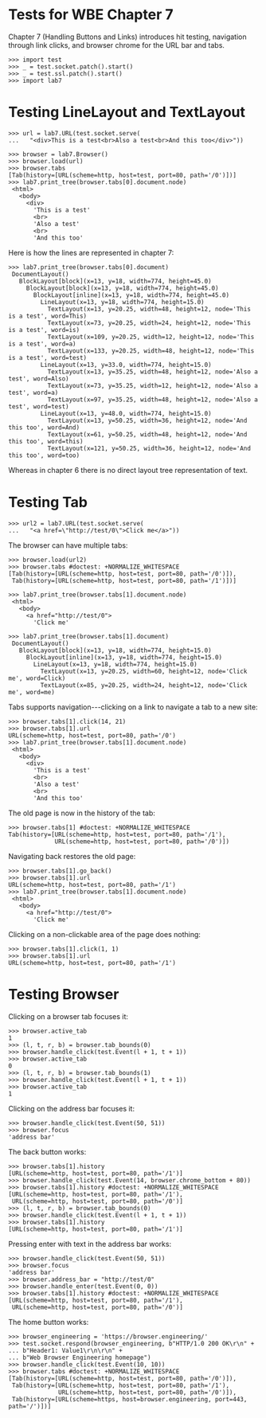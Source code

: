 Tests for WBE Chapter 7
=======================

Chapter 7 (Handling Buttons and Links) introduces hit testing, navigation
through link clicks, and browser chrome for the URL bar and tabs.

    >>> import test
    >>> _ = test.socket.patch().start()
    >>> _ = test.ssl.patch().start()
    >>> import lab7

Testing LineLayout and TextLayout
=================================

    >>> url = lab7.URL(test.socket.serve(
    ...   "<div>This is a test<br>Also a test<br>And this too</div>"))

    >>> browser = lab7.Browser()
    >>> browser.load(url)
    >>> browser.tabs
    [Tab(history=[URL(scheme=http, host=test, port=80, path='/0')])]
    >>> lab7.print_tree(browser.tabs[0].document.node)
     <html>
       <body>
         <div>
           'This is a test'
           <br>
           'Also a test'
           <br>
           'And this too'

Here is how the lines are represented in chapter 7:

    >>> lab7.print_tree(browser.tabs[0].document)
     DocumentLayout()
       BlockLayout[block](x=13, y=18, width=774, height=45.0)
         BlockLayout[block](x=13, y=18, width=774, height=45.0)
           BlockLayout[inline](x=13, y=18, width=774, height=45.0)
             LineLayout(x=13, y=18, width=774, height=15.0)
               TextLayout(x=13, y=20.25, width=48, height=12, node='This is a test', word=This)
               TextLayout(x=73, y=20.25, width=24, height=12, node='This is a test', word=is)
               TextLayout(x=109, y=20.25, width=12, height=12, node='This is a test', word=a)
               TextLayout(x=133, y=20.25, width=48, height=12, node='This is a test', word=test)
             LineLayout(x=13, y=33.0, width=774, height=15.0)
               TextLayout(x=13, y=35.25, width=48, height=12, node='Also a test', word=Also)
               TextLayout(x=73, y=35.25, width=12, height=12, node='Also a test', word=a)
               TextLayout(x=97, y=35.25, width=48, height=12, node='Also a test', word=test)
             LineLayout(x=13, y=48.0, width=774, height=15.0)
               TextLayout(x=13, y=50.25, width=36, height=12, node='And this too', word=And)
               TextLayout(x=61, y=50.25, width=48, height=12, node='And this too', word=this)
               TextLayout(x=121, y=50.25, width=36, height=12, node='And this too', word=too)

Whereas in chapter 6 there is no direct layout tree representation of text.

Testing Tab
===========

    >>> url2 = lab7.URL(test.socket.serve(
    ...   "<a href=\"http://test/0\">Click me</a>"))

The browser can have multiple tabs:

    >>> browser.load(url2)
    >>> browser.tabs #doctest: +NORMALIZE_WHITESPACE
    [Tab(history=[URL(scheme=http, host=test, port=80, path='/0')]),
     Tab(history=[URL(scheme=http, host=test, port=80, path='/1')])]

    >>> lab7.print_tree(browser.tabs[1].document.node)
     <html>
       <body>
         <a href="http://test/0">
           'Click me'

    >>> lab7.print_tree(browser.tabs[1].document)
     DocumentLayout()
       BlockLayout[block](x=13, y=18, width=774, height=15.0)
         BlockLayout[inline](x=13, y=18, width=774, height=15.0)
           LineLayout(x=13, y=18, width=774, height=15.0)
             TextLayout(x=13, y=20.25, width=60, height=12, node='Click me', word=Click)
             TextLayout(x=85, y=20.25, width=24, height=12, node='Click me', word=me)

Tabs supports navigation---clicking on a link to navigate a tab to a new site:

    >>> browser.tabs[1].click(14, 21)
    >>> browser.tabs[1].url
    URL(scheme=http, host=test, port=80, path='/0')
    >>> lab7.print_tree(browser.tabs[1].document.node)
     <html>
       <body>
         <div>
           'This is a test'
           <br>
           'Also a test'
           <br>
           'And this too'

The old page is now in the history of the tab:

    >>> browser.tabs[1] #doctest: +NORMALIZE_WHITESPACE
    Tab(history=[URL(scheme=http, host=test, port=80, path='/1'),
                 URL(scheme=http, host=test, port=80, path='/0')])

Navigating back restores the old page:

    >>> browser.tabs[1].go_back()
    >>> browser.tabs[1].url
    URL(scheme=http, host=test, port=80, path='/1')
    >>> lab7.print_tree(browser.tabs[1].document.node)
     <html>
       <body>
         <a href="http://test/0">
           'Click me'

Clicking on a non-clickable area of the page does nothing:

    >>> browser.tabs[1].click(1, 1)
    >>> browser.tabs[1].url
    URL(scheme=http, host=test, port=80, path='/1')

Testing Browser
===============

Clicking on a browser tab focuses it:

    >>> browser.active_tab
    1
    >>> (l, t, r, b) = browser.tab_bounds(0)
    >>> browser.handle_click(test.Event(l + 1, t + 1))
    >>> browser.active_tab
    0
    >>> (l, t, r, b) = browser.tab_bounds(1)
    >>> browser.handle_click(test.Event(l + 1, t + 1))
    >>> browser.active_tab
    1

Clicking on the address bar focuses it:

    >>> browser.handle_click(test.Event(50, 51))
    >>> browser.focus
    'address bar'

The back button works:

    >>> browser.tabs[1].history
    [URL(scheme=http, host=test, port=80, path='/1')]
    >>> browser.handle_click(test.Event(14, browser.chrome_bottom + 80))
    >>> browser.tabs[1].history #doctest: +NORMALIZE_WHITESPACE
    [URL(scheme=http, host=test, port=80, path='/1'),
     URL(scheme=http, host=test, port=80, path='/0')]
    >>> (l, t, r, b) = browser.tab_bounds(0)
    >>> browser.handle_click(test.Event(l + 1, t + 1))
    >>> browser.tabs[1].history
    [URL(scheme=http, host=test, port=80, path='/1')]

Pressing enter with text in the address bar works:

    >>> browser.handle_click(test.Event(50, 51))
    >>> browser.focus
    'address bar'
    >>> browser.address_bar = "http://test/0"
    >>> browser.handle_enter(test.Event(0, 0))
    >>> browser.tabs[1].history #doctest: +NORMALIZE_WHITESPACE
    [URL(scheme=http, host=test, port=80, path='/1'),
     URL(scheme=http, host=test, port=80, path='/0')]

The home button works:

    >>> browser_engineering = 'https://browser.engineering/'
    >>> test.socket.respond(browser_engineering, b"HTTP/1.0 200 OK\r\n" +
    ... b"Header1: Value1\r\n\r\n" +
    ... b"Web Browser Engineering homepage")
    >>> browser.handle_click(test.Event(10, 10))
    >>> browser.tabs #doctest: +NORMALIZE_WHITESPACE
    [Tab(history=[URL(scheme=http, host=test, port=80, path='/0')]),
     Tab(history=[URL(scheme=http, host=test, port=80, path='/1'),
                  URL(scheme=http, host=test, port=80, path='/0')]),
     Tab(history=[URL(scheme=https, host=browser.engineering, port=443, path='/')])]
